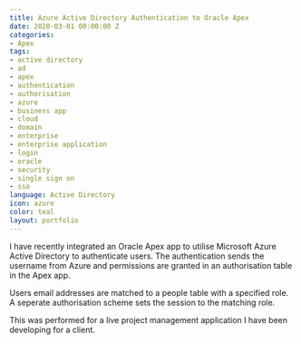 ```yaml
---
title: Azure Active Directory Authentication to Oracle Apex
date: 2020-03-01 00:00:00 Z
categories:
- Apex
tags:
- active directory
- ad
- apex
- authentication
- authorisation
- azure
- business app
- cloud
- domain
- enterprise
- enterprise application
- login
- oracle
- security
- single sign on
- sso
language: Active Directory
icon: azure
color: teal
layout: portfolio
---
```


I have recently integrated an Oracle Apex app to utilise Microsoft Azure Active Directory to authenticate users. The authentication sends the username from Azure and permissions are granted in an authorisation table in the Apex app.

Users email addresses are matched to a people table with a specified role. A seperate authorisation scheme sets the session to the matching role.

This was performed for a live project management application I have been developing for a client.
